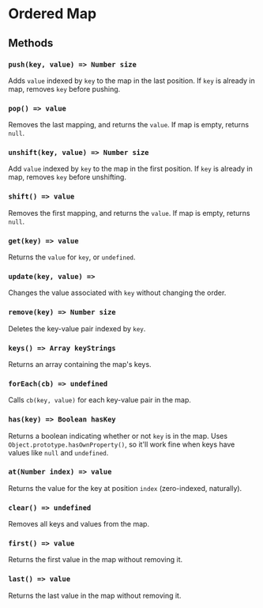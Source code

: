 # Ordered Map

## Methods

### `push(key, value) => Number size`
Adds `value` indexed by `key` to the map in the last position. If `key` is already in map, removes `key` before pushing.

### `pop() => value`
Removes the last mapping, and returns the `value`. If map is empty, returns `null`.

### `unshift(key, value) => Number size`
Add `value` indexed by `key` to the map in the first position. If `key` is already in map, removes `key` before unshifting.

### `shift() => value`
Removes the first mapping, and returns the `value`. If map is empty, returns `null`.

### `get(key) => value`
Returns the `value` for `key`, or `undefined`.

### `update(key, value) => `
Changes the value associated with `key` without changing the order.

### `remove(key) => Number size`
Deletes the key-value pair indexed by `key`.

### `keys() => Array keyStrings`
Returns an array containing the map's keys.

### `forEach(cb) => undefined`
Calls `cb(key, value)` for each key-value pair in the map.

### `has(key) => Boolean hasKey`
Returns a boolean indicating whether or not `key` is in the map. Uses `Object.prototype.hasOwnProperty()`, so it'll work fine when keys have values like `null` and `undefined`.

### `at(Number index) => value`
Returns the value for the key at position `index` (zero-indexed, naturally).

### `clear() => undefined`
Removes all keys and values from the map.

### `first() => value`
Returns the first value in the map without removing it.

### `last() => value`
Returns the last value in the map without removing it.